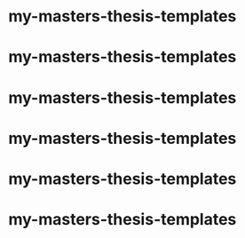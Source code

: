 # my-masters-thesis-templates
# my-masters-thesis-templates
# my-masters-thesis-templates
# my-masters-thesis-templates
# my-masters-thesis-templates
# my-masters-thesis-templates
